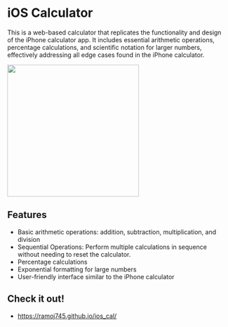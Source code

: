 # iOS Calculator

This is a web-based calculator that replicates the functionality and design of the iPhone calculator app. It includes essential arithmetic operations, percentage calculations, and scientific notation for larger numbers, effectively addressing all edge cases found in the iPhone calculator.

<img src="https://github.com/user-attachments/assets/0d016c19-30b1-4f10-9220-dc8a55af8157" width="300px">

## Features

- Basic arithmetic operations: addition, subtraction, multiplication, and division
- Sequential Operations: Perform multiple calculations in sequence without needing to reset the calculator.
- Percentage calculations
- Exponential formatting for large numbers
- User-friendly interface similar to the iPhone calculator

## Check it out!

- https://ramoj745.github.io/ios_cal/


   
